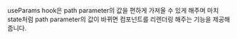 ---
---

 useParams hook은 path parameter의 값을 편하게 가져올 수 있게 해주며 마치 state처럼 path parameter의 값이 바뀌면 컴포넌트를 리렌더링 해주는 기능을 제공해 줍니다.  